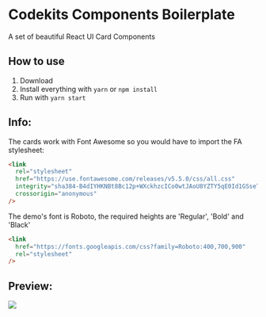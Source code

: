 # Codekits Components Boilerplate

A set of beautiful React UI Card Components

## How to use

1. Download
2. Install everything with `yarn` or `npm install`
3. Run with `yarn start`

## Info:

The cards work with Font Awesome so you would have to import the FA stylesheet:

```html
<link
  rel="stylesheet"
  href="https://use.fontawesome.com/releases/v5.5.0/css/all.css"
  integrity="sha384-B4dIYHKNBt8Bc12p+WXckhzcICo0wtJAoU8YZTY5qE0Id1GSseTk6S+L3BlXeVIU"
  crossorigin="anonymous"
/>
```

The demo's font is Roboto, the required heights are 'Regular', 'Bold' and 'Black'

```html
<link
  href="https://fonts.googleapis.com/css?family=Roboto:400,700,900"
  rel="stylesheet"
/>
```

## Preview:

![](https://codekits.co/images/karakoy.jpg)
